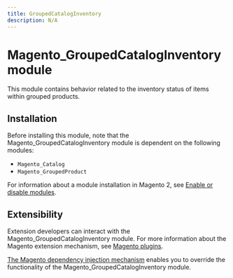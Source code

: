 ```yaml
---
title: GroupedCatalogInventory
description: N/A
---
```


# Magento_GroupedCatalogInventory module

This module contains behavior related to the inventory status of items within grouped products.

## Installation

Before installing this module, note that the Magento_GroupedCatalogInventory module is dependent on the following modules:

- `Magento_Catalog`
- `Magento_GroupedProduct`

For information about a module installation in Magento 2, see [Enable or disable modules](https://experienceleague.adobe.com/docs/commerce-operations/installation-guide/tutorials/manage-modules.html).

## Extensibility

Extension developers can interact with the Magento_GroupedCatalogInventory module. For more information about the Magento extension mechanism, see [Magento plugins](https://developer.adobe.com/commerce/php/development/components/plugins/).

[The Magento dependency injection mechanism](https://developer.adobe.com/commerce/php/development/components/dependency-injection/) enables you to override the functionality of the Magento_GroupedCatalogInventory module.
